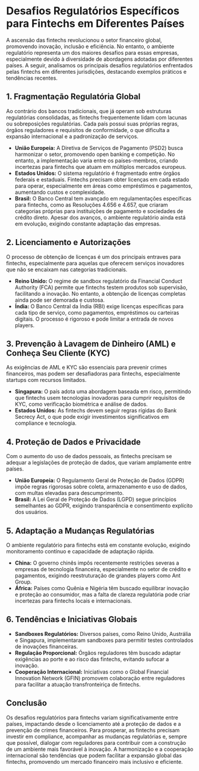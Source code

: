 # Desafios Regulatórios Específicos para Fintechs em Diferentes Países

A ascensão das fintechs revolucionou o setor financeiro global, promovendo inovação, inclusão e eficiência. No entanto, o ambiente regulatório representa um dos maiores desafios para essas empresas, especialmente devido à diversidade de abordagens adotadas por diferentes países. A seguir, analisamos os principais desafios regulatórios enfrentados pelas fintechs em diferentes jurisdições, destacando exemplos práticos e tendências recentes.

## 1. **Fragmentação Regulatória Global**

Ao contrário dos bancos tradicionais, que já operam sob estruturas regulatórias consolidadas, as fintechs frequentemente lidam com lacunas ou sobreposições regulatórias. Cada país possui suas próprias regras, órgãos reguladores e requisitos de conformidade, o que dificulta a expansão internacional e a padronização de serviços.

- **União Europeia:** A Diretiva de Serviços de Pagamento (PSD2) busca harmonizar o setor, promovendo open banking e competição. No entanto, a implementação varia entre os países-membros, criando incertezas para fintechs que atuam em múltiplos mercados europeus.
- **Estados Unidos:** O sistema regulatório é fragmentado entre órgãos federais e estaduais. Fintechs precisam obter licenças em cada estado para operar, especialmente em áreas como empréstimos e pagamentos, aumentando custos e complexidade.
- **Brasil:** O Banco Central tem avançado em regulamentações específicas para fintechs, como as Resoluções 4.656 e 4.657, que criaram categorias próprias para instituições de pagamento e sociedades de crédito direto. Apesar dos avanços, o ambiente regulatório ainda está em evolução, exigindo constante adaptação das empresas.

## 2. **Licenciamento e Autorizações**

O processo de obtenção de licenças é um dos principais entraves para fintechs, especialmente para aquelas que oferecem serviços inovadores que não se encaixam nas categorias tradicionais.

- **Reino Unido:** O regime de sandbox regulatório da Financial Conduct Authority (FCA) permite que fintechs testem produtos sob supervisão, facilitando a inovação. No entanto, a obtenção de licenças completas ainda pode ser demorada e custosa.
- **Índia:** O Banco Central da Índia (RBI) exige licenças específicas para cada tipo de serviço, como pagamentos, empréstimos ou carteiras digitais. O processo é rigoroso e pode limitar a entrada de novos players.

## 3. **Prevenção à Lavagem de Dinheiro (AML) e Conheça Seu Cliente (KYC)**

As exigências de AML e KYC são essenciais para prevenir crimes financeiros, mas podem ser desafiadoras para fintechs, especialmente startups com recursos limitados.

- **Singapura:** O país adota uma abordagem baseada em risco, permitindo que fintechs usem tecnologias inovadoras para cumprir requisitos de KYC, como verificação biométrica e análise de dados.
- **Estados Unidos:** As fintechs devem seguir regras rígidas do Bank Secrecy Act, o que pode exigir investimentos significativos em compliance e tecnologia.

## 4. **Proteção de Dados e Privacidade**

Com o aumento do uso de dados pessoais, as fintechs precisam se adequar a legislações de proteção de dados, que variam amplamente entre países.

- **União Europeia:** O Regulamento Geral de Proteção de Dados (GDPR) impõe regras rigorosas sobre coleta, armazenamento e uso de dados, com multas elevadas para descumprimento.
- **Brasil:** A Lei Geral de Proteção de Dados (LGPD) segue princípios semelhantes ao GDPR, exigindo transparência e consentimento explícito dos usuários.

## 5. **Adaptação a Mudanças Regulatórias**

O ambiente regulatório para fintechs está em constante evolução, exigindo monitoramento contínuo e capacidade de adaptação rápida.

- **China:** O governo chinês impôs recentemente restrições severas a empresas de tecnologia financeira, especialmente no setor de crédito e pagamentos, exigindo reestruturação de grandes players como Ant Group.
- **África:** Países como Quênia e Nigéria têm buscado equilibrar inovação e proteção ao consumidor, mas a falta de clareza regulatória pode criar incertezas para fintechs locais e internacionais.

## 6. **Tendências e Iniciativas Globais**

- **Sandboxes Regulatórios:** Diversos países, como Reino Unido, Austrália e Singapura, implementaram sandboxes para permitir testes controlados de inovações financeiras.
- **Regulação Proporcional:** Órgãos reguladores têm buscado adaptar exigências ao porte e ao risco das fintechs, evitando sufocar a inovação.
- **Cooperação Internacional:** Iniciativas como o Global Financial Innovation Network (GFIN) promovem colaboração entre reguladores para facilitar a atuação transfronteiriça de fintechs.

## **Conclusão**

Os desafios regulatórios para fintechs variam significativamente entre países, impactando desde o licenciamento até a proteção de dados e a prevenção de crimes financeiros. Para prosperar, as fintechs precisam investir em compliance, acompanhar as mudanças regulatórias e, sempre que possível, dialogar com reguladores para contribuir com a construção de um ambiente mais favorável à inovação. A harmonização e a cooperação internacional são tendências que podem facilitar a expansão global das fintechs, promovendo um mercado financeiro mais inclusivo e eficiente.